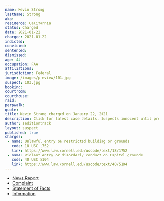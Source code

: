 ```yaml
---
name: Kevin Strong
lastName: Strong
aka:
residence: California
status: Charged
date: 2021-01-22
charged: 2021-01-22
indicted:
convicted: 
sentenced: 
dismissed: 
age: 44
occupation: FAA
affiliations:
jurisdiction: Federal
image: /images/preview/103.jpg
suspect: 103.jpg
booking:
courtroom:
courthouse:
raid:
perpwalk:
quote:
title: Kevin Strong charged on January 22, 2021
description: Click for latest case details. Suspects innocent until proven guilty.
author: seditiontrack
layout: suspect
published: true
charges:
 - name: Unlawful entry on restricted building or grounds
   code: 18 USC 1752
   link: https://www.law.cornell.edu/uscode/text/18/1752
 - name: Violent entry or disorderly conduct on Capitol grounds
   code: 40 USC 5104
   link: https://www.law.cornell.edu/uscode/text/40/5104
---
```

- [News Report](https://www.huffpost.com/entry/qanon-faa-employee-capitol-insurrection_n_600b2881c5b6d64153abaf3d)
- [Complaint](https://www.justice.gov/opa/page/file/1359586/download)
- [Statement of Facts](https://www.justice.gov/opa/page/file/1359586/download)
- [Information](https://www.justice.gov/usao-dc/case-multi-defendant/file/1371671/download)
